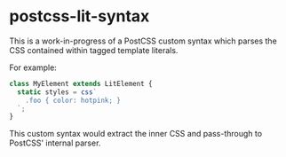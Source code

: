# postcss-lit-syntax

This is a work-in-progress of a PostCSS custom syntax which parses the CSS
contained within tagged template literals.

For example:

```ts
class MyElement extends LitElement {
  static styles = css`
    .foo { color: hotpink; }
  `;
}
```

This custom syntax would extract the inner CSS and pass-through to PostCSS'
internal parser.
